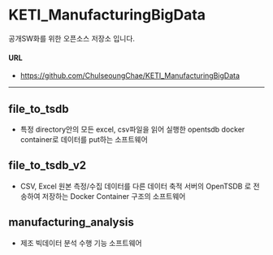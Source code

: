 # KETI_ManufacturingBigData

공개SW화를 위한 오픈소스 저장소 입니다.

#### URL 
- https://github.com/ChulseoungChae/KETI_ManufacturingBigData


----
## file_to_tsdb
  - 특정 directory안의 모든 excel, csv파일을 읽어 실행한 opentsdb docker container로 데이터를 put하는 소프트웨어 

## file_to_tsdb_v2
  - CSV, Excel 원본 측정/수집 데이터를 다른 데이터 축적 서버의 OpenTSDB 로 전송하여 저장하는 Docker Container 구조의 소프트웨어
  
## manufacturing_analysis
  - 제조 빅데이터 분석 수행 기능 소프트웨어
